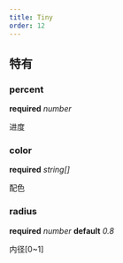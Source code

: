 ```yaml
---
title: Tiny
order: 12
---
```


##  特有

### percent 

<description>**required** _number_</description>

进度


### color 

<description>**required** _string[]_</description>

配色

### radius 

<description>**required** _number_ **default** _0.8_</description>

内径[0~1]
